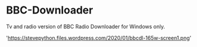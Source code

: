 # BBC-Downloader
Tv and radio version of BBC Radio Downloader for Windows only.

'https://stevepython.files.wordpress.com/2020/01/bbcdl-165w-screen1.png'
